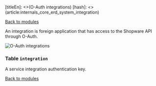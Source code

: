 [titleEn]: <>(O-Auth integrations)
[hash]: <>(article:internals_core_erd_system_integration)

[Back to modules](./../10-modules.md)

An integration is foreign application that has access to the Shopware API through O-Auth.

![O-Auth integrations](./dist/erd-shopware-core-system-integration.png)


### Table `integration`

A service integration authentication key.


[Back to modules](./../10-modules.md)

